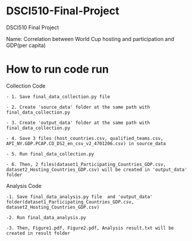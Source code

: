 # DSCI510-Final-Project
DSCI510 Final Project

Name:  Correlation between World Cup hosting and participation and GDP(per capita)


# How to run code run
    
 Collection Code   
    
    - 1. Save final_data_collection.py file 
    
    - 2. Create 'source_data' folder at the same path with final_data_collection.py
    
    - 3. Create 'output_data' folder at the same path with final_data_collection.py
    
    - 4. Save 3 files (host_countries.csv, qualified_teams.csv, API_NY.GDP.PCAP.CD_DS2_en_csv_v2_4701206.csv) in source_data
    
    - 5. Run final_data_collection.py
    
    - 6. Then, 2 files(dataset1_Participating_Countries_GDP.csv, dataset2_Hosting_Countries_GDP.csv) will be created in 'output_data' folder



  Analysis Code
  
    -1. Save final_data_analysis.py file  and 'output_data' folder(dataset1_Participating_Countries_GDP.csv, dataset2_Hosting_Countries_GDP.csv)

    -2. Run final_data_analysis.py
    
    -3. Then, Figure1.pdf, Figure2.pdf, Analysis result.txt will be created in result folder 
